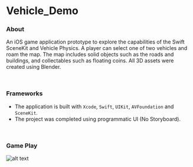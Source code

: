 # Vehicle_Demo

### About

An iOS game application prototype to explore the capabilities of the Swift SceneKit and Vehicle Physics. A player can select one of two vehicles and roam the map. The map includes solid objects such as the roads and buildings, and collectables such as floating coins. All 3D assets were created using Blender.

<br />


### Frameworks

- The application is built with `Xcode`, `Swift`, `UIKit`, `AVFoundation` and `SceneKit`.
- The project was completed using programmatic UI (No Storyboard).

<br />


### Game Play

![alt text](https://uploads-ssl.webflow.com/60255c87f21230edfb5fa38e/63b56aea11e71601cc93c7d3_Vehicle_Demo.png)

<br />
